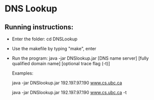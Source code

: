 DNS Lookup
=====

Running instructions:
-------
- Enter the folder: cd DNSLookup
- Use the makefile by typing "make", enter
- Run the program: java -jar DNSlookup.jar [DNS name server] [fully qualified domain name] [optional trace flag (-t)]

  Examples:
  
  java -jar DNSlookup.jar 192.197.97.190 www.cs.ubc.ca 
  
  java -jar DNSlookup.jar 192.197.97.190 www.cs.ubc.ca -t  
